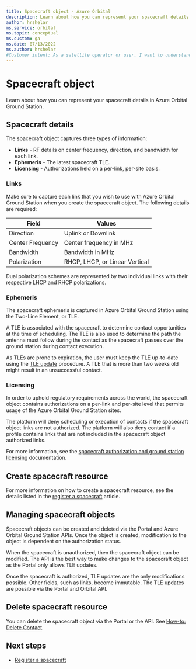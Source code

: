 ```yaml
---
title: Spacecraft object - Azure Orbital
description: Learn about how you can represent your spacecraft details in Azure Orbital.
author: hrshelar
ms.service: orbital
ms.topic: conceptual
ms.custom: ga
ms.date: 07/13/2022
ms.author: hrshelar
#Customer intent: As a satellite operator or user, I want to understand what the spacecraft object does so I can manage my mission.
---
```


# Spacecraft object

Learn about how you can represent your spacecraft details in Azure Orbital Ground Station.

## Spacecraft details

The spacecraft object captures three types of information:

- **Links** - RF details on center frequency, direction, and bandwidth for each link.
- **Ephemeris** - The latest spacecraft TLE.
- **Licensing** - Authorizations held on a per-link, per-site basis.

### Links

Make sure to capture each link that you wish to use with Azure Orbital Ground Station when you create the spacecraft object. The following details are required:

| **Field**        | **Values**                     |
|------------------|--------------------------------|
| Direction        | Uplink or Downlink             |
| Center Frequency | Center frequency in MHz        |
| Bandwidth        | Bandwidth in MHz               |
| Polarization     | RHCP, LHCP, or Linear Vertical |

Dual polarization schemes are represented by two individual links with their respective LHCP and RHCP polarizations.

### Ephemeris

The spacecraft ephemeris is captured in Azure Orbital Ground Station using the Two-Line Element, or TLE. 

A TLE is associated with the spacecraft to determine contact opportunities at the time of scheduling. The TLE is also used to determine the path the antenna must follow during the contact as the spacecraft passes over the ground station during contact execution.

As TLEs are prone to expiration, the user must keep the TLE up-to-date using the [TLE update](update-tle.md) procedure. A TLE that is more than two weeks old might result in an unsuccessful contact.

### Licensing

In order to uphold regulatory requirements across the world, the spacecraft object contains authorizations on a per-link and per-site level that permits usage of the Azure Orbital Ground Station sites.

The platform will deny scheduling or execution of contacts if the spacecraft object links are not authorized. The platform will also deny contact if a profile contains links that are not included in the spacecraft object authorized links.

For more information, see the [spacecraft authorization and ground station licensing](register-spacecraft.md) documentation.

## Create spacecraft resource

For more information on how to create a spacecraft resource, see the details listed in the [register a spacecraft](register-spacecraft.md) article.

## Managing spacecraft objects

Spacecraft objects can be created and deleted via the Portal and Azure Orbital Ground Station APIs. Once the object is created, modification to the object is dependent on the authorization status.

When the spacecraft is unauthorized, then the spacecraft object can be modified. The API is the best way to make changes to the spacecraft object as the Portal only allows TLE updates.

Once the spacecraft is authorized, TLE updates are the only modifications possible. Other fields, such as links, become immutable. The TLE updates are possible via the Portal and Orbital API.

## Delete spacecraft resource

You can delete the spacecraft object via the Portal or the API. See [How-to: Delete Contact](delete-contact.md).

## Next steps

- [Register a spacecraft](register-spacecraft.md)
